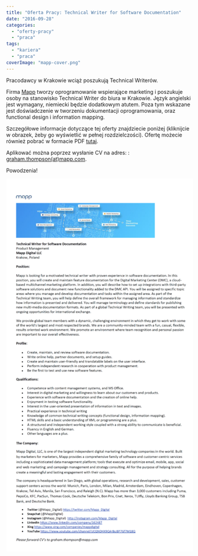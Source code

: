 ```yaml
---
title: "Oferta Pracy: Technical Writer for Software Documentation"
date: "2016-09-28"
categories: 
  - "oferty-pracy"
  - "praca"
tags: 
  - "kariera"
  - "praca"
coverImage: "mapp-cover.png"
---
```


Pracodawcy w Krakowie wciąż poszukują Technical Writerów.

Firma [Mapp](https://mapp.com/us/) tworzy oprogramowanie wspierające marketing i poszukuje osoby na stanowisko Technical Writer do biura w Krakowie. Język angielski jest wymagany, niemiecki będzie dodatkowym atutem. Poza tym wskazane jest doświadczenie w tworzeniu dokumentacji oprogramowania, oraz functional design i information mapping.

Szczegółowe informacje dotyczące tej oferty znajdziecie poniżej (kliknijcie w obrazek, żeby go wyświetlić w pełnej rozdzielczości). Ofertę możecie również pobrać w formacie PDF [tutaj](http://techwriter.pl/wp-content/uploads/2016/09/Technical-Writer-for-Software-Documentation-Mapp-Krakow.pdf).

Aplikować można poprzez wysłanie CV na adres: : [graham.thompson(at)mapp.com](mailto:graham.thompson@mapp.com).

Powodzenia!

[![tekst oferty pracy Mapp, Kraków w obrazku](images/mapp-oferta-514x1024.png)](http://techwriter.pl/wp-content/uploads/2016/09/mapp-oferta.png)
